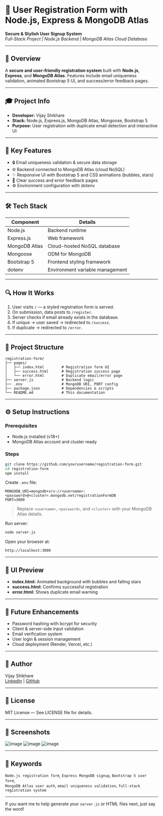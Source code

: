 # 📝 User Registration Form with Node.js, Express & MongoDB Atlas

**Secure & Stylish User Signup System**  
_Full-Stack Project | Node.js Backend | MongoDB Atlas Cloud Database_

---

## 📌 Overview

A **secure and user-friendly registration system** built with **Node.js**, **Express**, and **MongoDB Atlas**. Features include email uniqueness validation, animated Bootstrap 5 UI, and success/error feedback pages.

---

## 🎓 Project Info

- **Developer:** Vijay Shikhare  
- **Stack:** Node.js, Express.js, MongoDB Atlas, Mongoose, Bootstrap 5  
- **Purpose:** User registration with duplicate email detection and interactive UI

---

## 🚀 Key Features

- 🔒 Email uniqueness validation & secure data storage  
- 🌐 Backend connected to MongoDB Atlas (cloud NoSQL)  
- ✨ Responsive UI with Bootstrap 5 and CSS animations (bubbles, stars)  
- 📄 Clear success and error feedback pages  
- ⚙️ Environment configuration with dotenv

---

## 🛠️ Tech Stack

| Component    | Details                      |
|--------------|------------------------------|
| Node.js      | Backend runtime              |
| Express.js   | Web framework                |
| MongoDB Atlas| Cloud-hosted NoSQL database  |
| Mongoose     | ODM for MongoDB              |
| Bootstrap 5  | Frontend styling framework   |
| dotenv       | Environment variable management |

---

## 🔍 How It Works

1. User visits `/` — a styled registration form is served.  
2. On submission, data posts to `/register`.  
3. Server checks if email already exists in the database.  
4. If unique → user saved → redirected to `/success`.  
5. If duplicate → redirected to `/error`.

---

## 📂 Project Structure

```
registration-form/
├── pages/
│   ├── index.html        # Registration form UI
│   ├── success.html      # Registration success page
│   └── error.html        # Duplicate email/error page
├── server.js             # Backend logic
├── .env                  # MongoDB URI, PORT config
├── package.json          # Dependencies & scripts
└── README.md             # This documentation
```

---

## ⚙️ Setup Instructions

### Prerequisites

- Node.js installed (v18+)  
- MongoDB Atlas account and cluster ready  

### Steps

```bash
git clone https://github.com/yourusername/registration-form.git
cd registration-form
npm install
```

Create `.env` file:

```env
MONGODB_URI=mongodb+srv://<username>:<password>@<cluster>.mongodb.net/registrationFormDB
PORT=3000
```

> Replace `<username>`, `<password>`, and `<cluster>` with your MongoDB Atlas details.

Run server:

```bash
node server.js
```

Open your browser at:  
```
http://localhost:3000
```

---

## 👀 UI Preview

- **index.html:** Animated background with bubbles and falling stars  
- **success.html:** Confirms successful registration  
- **error.html:** Shows duplicate email warning  

---

## 🔭 Future Enhancements

- Password hashing with bcrypt for security  
- Client & server-side input validation  
- Email verification system  
- User login & session management  
- Cloud deployment (Render, Vercel, etc.)

---

## 👤 Author

Vijay Shikhare  
[LinkedIn](https://www.linkedin.com/in/vijayshikhare) | [GitHub](https://github.com/vijayshikhare)

---

## 📄 License

MIT License — See LICENSE file for details.

---

## 📸 Screenshots
![image](https://github.com/user-attachments/assets/8b5eb85b-7515-46ae-97d7-dd6099b57487)
![image](https://github.com/user-attachments/assets/a26be9d5-e5a2-4c89-8765-5fe5cc798d41)
![image](https://github.com/user-attachments/assets/a70f971c-32ab-4d44-bb66-7d6451229df7)


---

## 🔑 Keywords

`Node.js registration form`, `Express MongoDB signup`, `Bootstrap 5 user form`,  
`MongoDB Atlas user auth`, `email uniqueness validation`, `full-stack registration system`

---

If you want me to help generate your `server.js` or HTML files next, just say the word!
